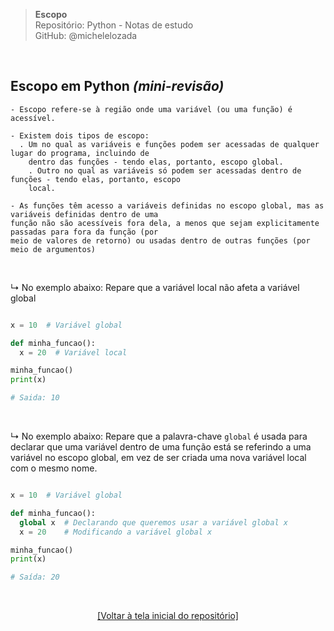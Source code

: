 > **Escopo**  
> Repositório: Python - Notas de estudo     
> GitHub: @michelelozada
&nbsp;
     
&nbsp;  
## Escopo em Python *(mini-revisão)*
```
- Escopo refere-se à região onde uma variável (ou uma função) é acessível.

- Existem dois tipos de escopo:
  . Um no qual as variáveis e funções podem ser acessadas de qualquer lugar do programa, incluindo de 
	dentro das funções - tendo elas, portanto, escopo global. 
	. Outro no qual as variáveis só podem ser acessadas dentro de funções - tendo elas, portanto, escopo
	local. 
	
- As funções têm acesso a variáveis definidas no escopo global, mas as variáveis definidas dentro de uma
função não são acessíveis fora dela, a menos que sejam explicitamente passadas para fora da função (por 
meio de valores de retorno) ou usadas dentro de outras funções (por meio de argumentos)	
```	

&nbsp;  

↳ No exemplo abaixo: Repare que a variável local não afeta a variável global

```py 

x = 10  # Variável global

def minha_funcao():
  x = 20  # Variável local

minha_funcao()
print(x)  

# Saida: 10
```

&nbsp;  

↳ No exemplo abaixo: Repare que a palavra-chave `global` é usada para declarar que uma variável dentro de uma função está se referindo a uma variável no escopo global, em vez de ser criada uma nova variável local com o mesmo nome.

```py 

x = 10  # Variável global

def minha_funcao():
  global x  # Declarando que queremos usar a variável global x
  x = 20    # Modificando a variável global x

minha_funcao()
print(x)  

# Saída: 20
```

&nbsp;

<div align="center">
<a href="https://github.com/michelelozada/Python-Study-Notes">[Voltar à tela inicial do repositório]</a>
</div>